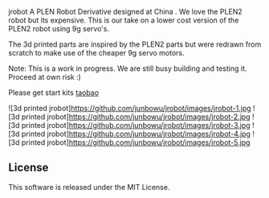 jrobot
A PLEN Robot Derivative designed at China . We love the PLEN2 robot but its expensive. This is our take on a lower cost version of the PLEN2 robot using 9g servo's.

The 3d printed parts are inspired by the PLEN2 parts but were redrawn from scratch to make use of the cheaper 9g servo motors.

Note: This is a work in progress. We are still busy building and testing it. Proceed at own risk :)

Please get start kits [taobao](https://item.taobao.com/item.htm?spm=a230r.1.14.28.0Gwvvy&id=531972040644&ns=1&abbucket=7#detail)


![3d printed jrobot]https://github.com/junbowu/jrobot/images/jrobot-1.jpg
![3d printed jrobot]https://github.com/junbowu/jrobot/images/jrobot-2.jpg
![3d printed jrobot]https://github.com/junbowu/jrobot/images/jrobot-3.jpg
![3d printed jrobot]https://github.com/junbowu/jrobot/images/jrobot-4.jpg
![3d printed jrobot]https://github.com/junbowu/jrobot/images/jrobot-5.jpg
## License
This software is released under the MIT License.